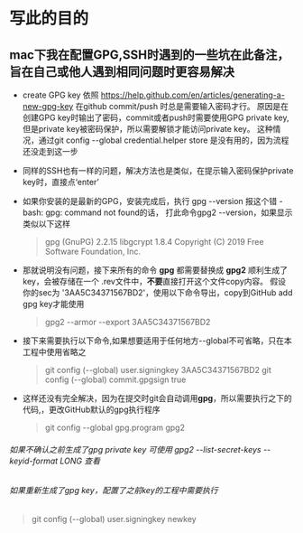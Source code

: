 # 写此的目的
## mac下我在配置GPG,SSH时遇到的一些坑在此备注，旨在自己或他人遇到相同问题时更容易解决
* create GPG key 依照 https://help.github.com/en/articles/generating-a-new-gpg-key 
在github commit/push 时总是需要输入密码才行。
原因是在创建GPG key时输出了密码，commit或者push时需要使用GPG private key,但是private key被密码保护，所以需要解锁才能访问private key。
这种情况，通过git config --global credential.helper store 是没有用的，因为流程还没走到这一步

* 同样的SSH也有一样的问题，解决方法也是类似，在提示输入密码保护private key时，直接点‘enter’
* 如果你安装的是最新的GPG，安装完成后，执行 gpg --version 报这个错 -bash: gpg: command not found的话， 打此命令gpg2 --version，如果显示类似以下这样
  > gpg (GnuPG) 2.2.15
libgcrypt 1.8.4
Copyright (C) 2019 Free Software Foundation, Inc.

* 那就说明没有问题，接下来所有的命令 **gpg** 都需要替换成 **gpg2**
顺利生成了key，会被存储在一个 .rev文件中，**不要**直接打开这个文件copy内容。
假设你的sec为 '3AA5C34371567BD2'，使用以下命令导出，copy到GitHub add gpg key才能使用
  > gpg2 --armor --export 3AA5C34371567BD2

* 接下来需要执行以下命令,如果想要适用于任何地方--global不可省略，只在本工程中使用省略之
  >git config (--global) user.signingkey 3AA5C34371567BD2
git config (--global) commit.gpgsign true
* 这样还没有完全解决，因为在提交时git会自动调用**gpg**，所以需要执行之下的代码,，更改GitHub默认的gpg执行程序
  > git config --global gpg.program gpg2

###### 如果不确认之前生成了gpg private key 可使用 gpg2 --list-secret-keys --keyid-format LONG 查看
###### 如果重新生成了gpg key，配置了之前key的工程中需要执行
> git config (--global) user.signingkey newkey